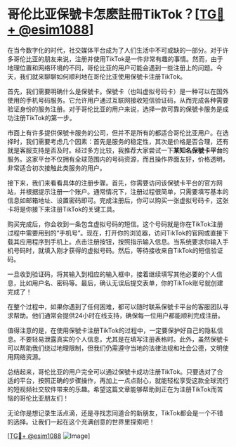 # 哥伦比亚保號卡怎麽註冊TikTok？[[TG💪+ @esim1088](https://t.me/s/esim1088)]

在当今数字化的时代，社交媒体平台成为了人们生活中不可或缺的一部分。对于许多哥伦比亚的朋友来说，注册并使用TikTok是一件非常有趣的事情。然而，由于地理位置和网络环境的不同，哥伦比亚的用户可能会遇到一些注册上的问题。今天，我们就来聊聊如何顺利地在哥伦比亚使用保號卡注册TikTok。

首先，我们需要明确什么是保號卡。保號卡（也叫虚拟号码卡）是一种可以在国外使用的手机号码服务。它允许用户通过互联网接收短信验证码，从而完成各种需要验证身份的服务注册。对于哥伦比亚的用户来说，选择一款可靠的保號卡服务是成功注册TikTok的第一步。

市面上有许多提供保號卡服务的公司，但并不是所有的都适合哥伦比亚用户。在选择时，我们需要考虑几个因素：首先是服务的稳定性，其次是价格是否合理，还有就是客服支持是否及时。经过多方比较，我推荐大家尝试一下**某知名保號卡平台**的服务。这家平台不仅拥有全球范围内的号码资源，而且操作界面友好，价格透明，非常适合初次接触此类服务的用户。

接下来，我们来看看具体的注册步骤。首先，你需要访问该保號卡平台的官方网站，并根据提示注册一个账户。通常情况下，注册过程很简单，只需要填写基本的信息如邮箱地址、设置密码即可。完成注册后，你可以购买一张虚拟号码卡，这张卡将是你接下来注册TikTok的关键工具。

购买完成后，你会收到一条包含虚拟号码的短信。这个号码就是你在TikTok注册过程中需要用到的“手机号”。现在，打开你的浏览器，访问TikTok的官网或直接下载其应用程序到手机上。点击注册按钮，按照指示输入信息。当系统要求你输入手机号码时，就填入刚才获得的虚拟号码。然后，等待接收来自TikTok的短信验证码。

一旦收到验证码，将其输入到相应的输入框中，接着继续填写其他必要的个人信息，比如用户名、密码等。最后，确认无误后提交表单，你的TikTok账号就创建完成了！

在整个过程中，如果你遇到了任何困难，都可以随时联系保號卡平台的客服团队寻求帮助。他们通常会提供24小时在线支持，确保每一位用户都能顺利完成注册。

值得注意的是，在使用保號卡注册TikTok的过程中，一定要保护好自己的隐私信息。不要轻易泄露真实的个人信息，尤其是在填写注册表格时。此外，虽然保號卡可以帮助我们绕过地理限制，但我们仍需遵守当地的法律法规和社会公德，文明使用网络资源。

总结起来，哥伦比亚的用户完全可以通过保號卡成功注册TikTok。只要选对了合适的平台，按照正确的步骤操作，再加上一点点耐心，就能轻松享受这款全球流行的短视频社交软件带来的乐趣。希望这篇文章能够帮助到正在为注册TikTok而苦恼的哥伦比亚朋友们！

无论你是想记录生活点滴，还是寻找志同道合的新朋友，TikTok都会是一个不错的选择。让我们一起在这个充满创意的世界里探索吧！

[[TG💪+ @esim1088](https://t.me/s/esim1088) ![Image](https://i.postimg.cc/4NQfJmqS/Snipaste-2025-05-13-00-14-12.png)]